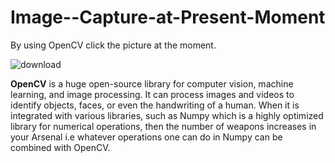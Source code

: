 # Image--Capture-at-Present-Moment
By using OpenCV click the picture at the moment. 

![download](https://user-images.githubusercontent.com/84726790/173224653-0afae23d-e260-418e-9763-9e99d6aac2c2.png)

**OpenCV** is a huge open-source library for computer vision, machine learning, and image processing. It can process images and videos to identify objects, faces, or even the handwriting of a human. When it is integrated with various libraries, such as Numpy which is a highly optimized library for numerical operations, then the number of weapons increases in your Arsenal i.e whatever operations one can do in Numpy can be combined with OpenCV.
